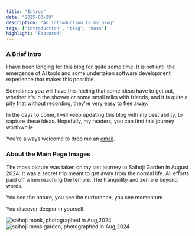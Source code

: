 ```yaml
---
title: "Intros"
date: "2025-03-29"
description: "An introduction to my blog"
tags: ["introduction", "blog", "moss"]
highlight: "Featured"
---
```


### A Brief Intro

I have been longing for this blog for quite some time. It is not until the emergence of AI tools and some undertaken software development experience that makes this possible.

Sometimes you will have this feeling that some ideas have to get out, whether it's in the shower or some small talks with friends, and it is quite a pity that without recording, they're very easy to flee away. 

In the days to come, I will keep updating this blog with my best ability, to capture these ideas. Hopefully, my readers, you can find this journey worthwhile.

You're always welcome to drop me an [email](mailto:wang.jiankai@outlook.com).


### About the Main Page Images
The moss picture was taken on my last journey to Saihoji Garden in August 2024. It was a secret trip meant to get away from the normal life. All efforts paid off when reaching the temple. The tranquility and zen are beyond words.

You see the nature, you see the nurturance, you see momentum.

You discover deeper in yourself.

![saihoji monk, photographed in Aug,2024](https://site-resources.lon1.cdn.digitaloceanspaces.com/images/saihoji-monk.JPG)
![saihoji moss garden, photographed in Aug,2024](https://site-resources.lon1.cdn.digitaloceanspaces.com/images/saihoji-garden.jpg)